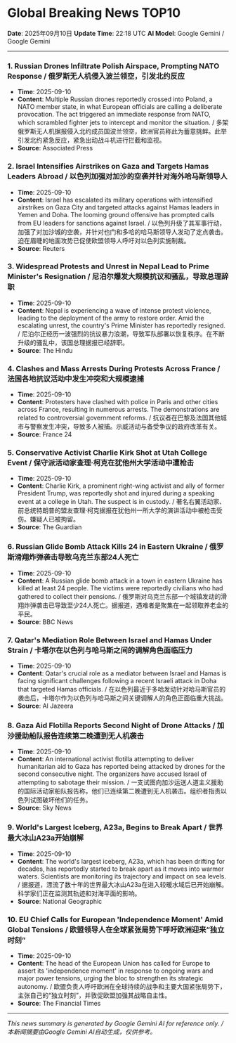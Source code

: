# Global Breaking News TOP10

**Date**: 2025年09月10日
**Update Time**: 22:18 UTC
**AI Model**: Google Gemini / Google Gemini

---

### 1. **Russian Drones Infiltrate Polish Airspace, Prompting NATO Response** / **俄罗斯无人机侵入波兰领空，引发北约反应**
- **Time**: 2025-09-10
- **Content**: Multiple Russian drones reportedly crossed into Poland, a NATO member state, in what European officials are calling a deliberate provocation. The act triggered an immediate response from NATO, which scrambled fighter jets to intercept and monitor the situation. / 多架俄罗斯无人机据报侵入北约成员国波兰领空，欧洲官员称此为蓄意挑衅。此举引发北约紧急反应，紧急出动战斗机进行拦截和监视。
- **Source**: Associated Press

### 2. **Israel Intensifies Airstrikes on Gaza and Targets Hamas Leaders Abroad** / **以色列加强对加沙的空袭并针对海外哈马斯领导人**
- **Time**: 2025-09-10
- **Content**: Israel has escalated its military operations with intensified airstrikes on Gaza City and targeted attacks against Hamas leaders in Yemen and Doha. The looming ground offensive has prompted calls from EU leaders for sanctions against Israel. / 以色列升级了其军事行动，加强了对加沙城的空袭，并针对也门和多哈的哈马斯领导人发动了定点袭击。迫在眉睫的地面攻势已促使欧盟领导人呼吁对以色列实施制裁。
- **Source**: Reuters

### 3. **Widespread Protests and Unrest in Nepal Lead to Prime Minister's Resignation** / **尼泊尔爆发大规模抗议和骚乱，导致总理辞职**
- **Time**: 2025-09-10
- **Content**: Nepal is experiencing a wave of intense protest violence, leading to the deployment of the army to restore order. Amid the escalating unrest, the country's Prime Minister has reportedly resigned. / 尼泊尔正经历一波强烈的抗议暴力浪潮，导致军队部署以恢复秩序。在不断升级的骚乱中，该国总理据报已经辞职。
- **Source**: The Hindu

### 4. **Clashes and Mass Arrests During Protests Across France** / **法国各地抗议活动中发生冲突和大规模逮捕**
- **Time**: 2025-09-10
- **Content**: Protesters have clashed with police in Paris and other cities across France, resulting in numerous arrests. The demonstrations are related to controversial government reforms. / 抗议者在巴黎及法国其他城市与警察发生冲突，导致多人被捕。示威活动与备受争议的政府改革有关。
- **Source**: France 24

### 5. **Conservative Activist Charlie Kirk Shot at Utah College Event** / **保守派活动家查理·柯克在犹他州大学活动中遭枪击**
- **Time**: 2025-09-10
- **Content**: Charlie Kirk, a prominent right-wing activist and ally of former President Trump, was reportedly shot and injured during a speaking event at a college in Utah. The suspect is in custody. / 著名右翼活动家、前总统特朗普的盟友查理·柯克据报在犹他州一所大学的演讲活动中被枪击受伤。嫌疑人已被拘留。
- **Source**: The Guardian

### 6. **Russian Glide Bomb Attack Kills 24 in Eastern Ukraine** / **俄罗斯滑翔炸弹袭击导致乌克兰东部24人死亡**
- **Time**: 2025-09-10
- **Content**: A Russian glide bomb attack in a town in eastern Ukraine has killed at least 24 people. The victims were reportedly civilians who had gathered to collect their pensions. / 俄罗斯对乌克兰东部一个城镇发动的滑翔炸弹袭击已导致至少24人死亡。据报道，遇难者是聚集在一起领取养老金的平民。
- **Source**: BBC News

### 7. **Qatar's Mediation Role Between Israel and Hamas Under Strain** / **卡塔尔在以色列与哈马斯之间的调解角色面临压力**
- **Time**: 2025-09-10
- **Content**: Qatar's crucial role as a mediator between Israel and Hamas is facing significant challenges following a recent Israeli attack in Doha that targeted Hamas officials. / 在以色列最近于多哈发动针对哈马斯官员的袭击后，卡塔尔作为以色列与哈马斯之间关键调解人的角色正面临重大挑战。
- **Source**: Al Jazeera

### 8. **Gaza Aid Flotilla Reports Second Night of Drone Attacks** / **加沙援助船队报告连续第二晚遭到无人机袭击**
- **Time**: 2025-09-10
- **Content**: An international activist flotilla attempting to deliver humanitarian aid to Gaza has reported being attacked by drones for the second consecutive night. The organizers have accused Israel of attempting to sabotage their mission. / 一支试图向加沙运送人道主义援助的国际活动家船队报告称，他们已连续第二晚遭到无人机袭击。组织者指责以色列试图破坏他们的任务。
- **Source**: Sky News

### 9. **World's Largest Iceberg, A23a, Begins to Break Apart** / **世界最大冰山A23a开始崩解**
- **Time**: 2025-09-10
- **Content**: The world's largest iceberg, A23a, which has been drifting for decades, has reportedly started to break apart as it moves into warmer waters. Scientists are monitoring its trajectory and impact on sea levels. / 据报道，漂流了数十年的世界最大冰山A23a在进入较暖水域后已开始崩解。科学家们正在监测其轨迹和对海平面的影响。
- **Source**: National Geographic

### 10. **EU Chief Calls for European 'Independence Moment' Amid Global Tensions** / **欧盟领导人在全球紧张局势下呼吁欧洲迎来“独立时刻”**
- **Time**: 2025-09-10
- **Content**: The head of the European Union has called for Europe to assert its 'independence moment' in response to ongoing wars and major power tensions, urging the bloc to strengthen its strategic autonomy. / 欧盟负责人呼吁欧洲在全球持续的战争和主要大国紧张局​​势下，主张自己的“独立时刻”，并敦促欧盟加强其战略自主性。
- **Source**: The Financial Times

---

*This news summary is generated by Google Gemini AI for reference only. / 本新闻摘要由Google Gemini AI自动生成，仅供参考。*
